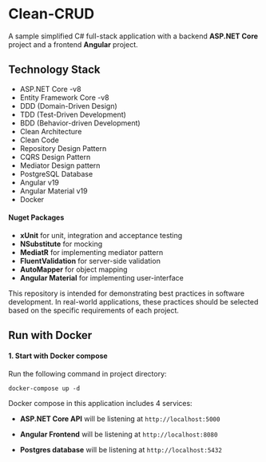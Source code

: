 # Clean-CRUD
A sample simplified C# full-stack application with a backend __ASP.NET Core__ project and a frontend __Angular__ project.

## Technology Stack
  -	ASP.NET Core -v8
  - Entity Framework Core -v8
  - DDD (Domain-Driven Design)
  - TDD (Test-Driven Development)
  - BDD (Behavior-driven Development)
  - Clean Architecture
  - Clean Code
  - Repository Design Pattern
  - CQRS Design Pattern
  - Mediator Design pattern
  - PostgreSQL Database
  - Angular v19
  - Angular Material v19
  - Docker

#### Nuget Packages
  - __xUnit__ for unit, integration and acceptance testing
  - __NSubstitute__ for mocking
  - __MediatR__ for implementing mediator pattern
  - __FluentValidation__ for server-side validation
  - __AutoMapper__ for object mapping
  - __Angular Material__ for implementing user-interface


This repository is intended for demonstrating best practices in software development. In real-world applications, these practices should be selected based on the specific requirements of each project.


      
## Run with Docker

#### 1. Start with Docker compose

Run the following command in project directory:

```
docker-compose up -d
```

Docker compose in this application includes 4 services:

- __ASP.NET Core API__ will be listening at `http://localhost:5000`

- __Angular Frontend__ will be listening at `http://localhost:8080`

- __Postgres database__ will be listening at `http://localhost:5432`

